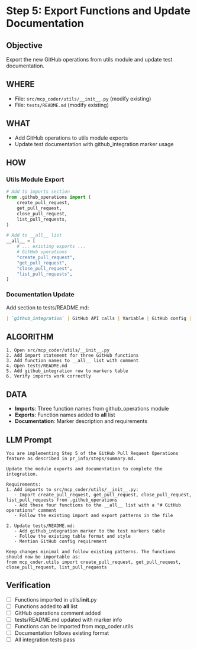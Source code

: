 # Step 5: Export Functions and Update Documentation

## Objective
Export the new GitHub operations from utils module and update test documentation.

## WHERE
- File: `src/mcp_coder/utils/__init__.py` (modify existing)
- File: `tests/README.md` (modify existing)

## WHAT
- Add GitHub operations to utils module exports
- Update test documentation with github_integration marker usage

## HOW
### Utils Module Export
```python
# Add to imports section
from .github_operations import (
    create_pull_request,
    get_pull_request,
    close_pull_request,
    list_pull_requests,
)

# Add to __all__ list
__all__ = [
    # ... existing exports ...
    # GitHub operations
    "create_pull_request", 
    "get_pull_request",
    "close_pull_request",
    "list_pull_requests",
]
```

### Documentation Update
Add section to tests/README.md:
```markdown
| `github_integration` | GitHub API calls | Variable | GitHub config |
```

## ALGORITHM
```
1. Open src/mcp_coder/utils/__init__.py
2. Add import statement for three GitHub functions
3. Add function names to __all__ list with comment
4. Open tests/README.md
5. Add github_integration row to markers table
6. Verify imports work correctly
```

## DATA
- **Imports**: Three function names from github_operations module
- **Exports**: Function names added to __all__ list
- **Documentation**: Marker description and requirements

## LLM Prompt
```
You are implementing Step 5 of the GitHub Pull Request Operations feature as described in pr_info/steps/summary.md.

Update the module exports and documentation to complete the integration.

Requirements:
1. Add imports to src/mcp_coder/utils/__init__.py:
   - Import create_pull_request, get_pull_request, close_pull_request, list_pull_requests from .github_operations
   - Add these four functions to the __all__ list with a "# GitHub operations" comment
   - Follow the existing import and export patterns in the file

2. Update tests/README.md:
   - Add github_integration marker to the test markers table
   - Follow the existing table format and style
   - Mention GitHub config requirement

Keep changes minimal and follow existing patterns. The functions should now be importable as:
from mcp_coder.utils import create_pull_request, get_pull_request, close_pull_request, list_pull_requests
```

## Verification
- [ ] Functions imported in utils/__init__.py
- [ ] Functions added to __all__ list
- [ ] GitHub operations comment added
- [ ] tests/README.md updated with marker info
- [ ] Functions can be imported from mcp_coder.utils
- [ ] Documentation follows existing format
- [ ] All integration tests pass
